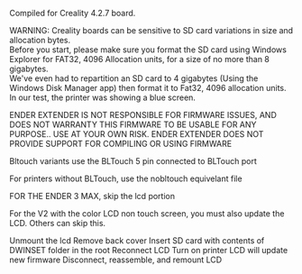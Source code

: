 Compiled for Creality 4.2.7 board.

WARNING:  Creality boards can be sensitive to SD card variations in size and allocation bytes.  
Before you start, please make sure you format the SD card using Windows Explorer for FAT32, 4096 Allocation units, for a size of no more than 8 gigabytes.  
We've even had to repartition an SD card to 4 gigabytes (Using the Windows Disk Manager app) then format it to Fat32, 4096 allocation units.  In our test, the 
printer was showing a blue screen.

ENDER EXTENDER IS NOT RESPONSIBLE FOR FIRMWARE ISSUES, AND DOES NOT WARRANTY THIS FIRMWARE TO BE USABLE FOR ANY PURPOSE.. USE AT YOUR OWN RISK.
ENDER EXTENDER DOES NOT PROVIDE SUPPORT FOR COMPILING OR USING FIRMWARE

Bltouch variants use the BLTouch 5 pin connected to BLTouch port

For printers without BLTouch, use the nobltouch equivelant file

FOR THE ENDER 3 MAX, skip the lcd portion

For the V2 with the color LCD non touch screen, you must also update the LCD.  Others can skip this.

Unmount the lcd
Remove back cover
Insert SD card with contents of DWINSET folder in the root
Reconnect LCD
Turn on printer
LCD will update new firmware
Disconnect, reassemble, and remount LCD